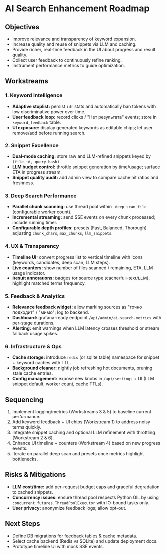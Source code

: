 # AI Search Enhancement Roadmap

## Objectives
- Improve relevance and transparency of keyword expansion.
- Increase quality and reuse of snippets via LLM and caching.
- Provide richer, real-time feedback in the UI about progress and result quality.
- Collect user feedback to continuously refine ranking.
- Instrument performance metrics to guide optimization.

## Workstreams

### 1. Keyword Intelligence
- **Adaptive stoplist:** persist `idf` stats and automatically ban tokens with low discriminative power over time.
- **User feedback loop:** record clicks / "Нет результата" events; store in `keyword_feedback` table.
- **UI exposure:** display generated keywords as editable chips; let user remove/add before running search.

### 2. Snippet Excellence
- **Dual-mode caching:** store raw and LLM-refined snippets keyed by `(file_id, query_hash)`.
- **LLM budget control:** throttle snippet generation by time/usage; surface ETA in progress stream.
- **Snippet quality audit:** add admin view to compare cache hit ratios and freshness.

### 3. Deep Search Performance
- **Parallel chunk scanning:** use thread pool within `_deep_scan_file` (configurable worker count).
- **Incremental streaming:** send SSE events on every chunk processed; include running timer.
- **Configurable depth profiles:** presets (Fast, Balanced, Thorough) adjusting `chunk_chars`, `max_chunks`, `llm_snippets`.

### 4. UX & Transparency
- **Timeline UI:** convert progress list to vertical timeline with icons (keywords, candidates, deep scan, LLM steps).
- **Live counters:** show number of files scanned / remaining, ETA, LLM usage indicator.
- **Result annotations:** badges for source type (cache/full-text/LLM), highlight matched terms frequency.

### 5. Feedback & Analytics
- **Relevance feedback widget:** allow marking sources as "точно подходит" / "мимо"; log to backend.
- **Dashboard:** grafana-ready endpoint `/api/admin/ai-search-metrics` with per-stage durations.
- **Alerting:** emit warnings when LLM latency crosses threshold or stream fallback usage spikes.

### 6. Infrastructure & Ops
- **Cache storage:** introduce `redis` (or sqlite table) namespace for snippet + keyword caches with TTL.
- **Background cleaner:** nightly job refreshing hot documents, pruning stale cache entries.
- **Config management:** expose new knobs in `/api/settings` + UI (LLM snippet default, worker count, cache TTLs).

## Sequencing
1. Implement logging/metrics (Workstreams 3 & 5) to baseline current performance.
2. Add keyword feedback + UI chips (Workstream 1) to address noisy terms quickly.
3. Integrate snippet caching and optional LLM refinement with throttling (Workstream 2 & 6).
4. Enhance UI timeline + counters (Workstream 4) based on new progress events.
5. Iterate on parallel deep scan and presets once metrics highlight bottlenecks.

## Risks & Mitigations
- **LLM cost/time:** add per-request budget caps and graceful degradation to cached snippets.
- **Concurrency issues:** ensure thread pool respects Python GIL by using `concurrent.futures.ThreadPoolExecutor` with IO-bound tasks only.
- **User privacy:** anonymize feedback logs; allow opt-out.

## Next Steps
- Define DB migrations for feedback tables & cache metadata.
- Select cache backend (Redis vs SQLite) and update deployment docs.
- Prototype timeline UI with mock SSE events.
